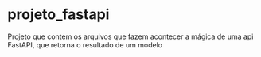 # projeto_fastapi
Projeto que contem os arquivos que fazem acontecer a mágica de uma api FastAPI, que retorna o resultado de um modelo
